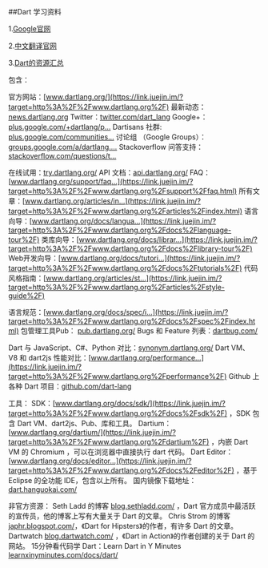 ##Dart 学习资料

1.[Google官网](<https://www.dartlang.org/guides/language/language-tour#extending-a-class>)

2.[中文翻译官网](<http://dart.goodev.org/guides/language/effective-dart>)

3.[Dart的资源汇总](<https://juejin.im/post/5b41fd016fb9a04fa6718a98>)

包含：

官方网站：[www.dartlang.org/](https://link.juejin.im/?target=http%3A%2F%2Fwww.dartlang.org%2F)
最新动态：[news.dartlang.org](https://link.juejin.im/?target=http%3A%2F%2Fnews.dartlang.org)
Twitter：[twitter.com/dart_lang](https://link.juejin.im/?target=https%3A%2F%2Ftwitter.com%2Fdart_lang)
Google+：[plus.google.com/+dartlang/p…](https://link.juejin.im/?target=https%3A%2F%2Fplus.google.com%2F%2Bdartlang%2Fposts)
Dartisans 社群: [plus.google.com/communities…](https://link.juejin.im/?target=https%3A%2F%2Fplus.google.com%2Fcommunities%2F114566943291919232850) 讨论组
（Google Groups）：[groups.google.com/a/dartlang.…](https://link.juejin.im/?target=https%3A%2F%2Fgroups.google.com%2Fa%2Fdartlang.org%2Fforum%2F%23!forum%2Fmisc)
Stackoverflow 问答支持： [stackoverflow.com/questions/t…](https://link.juejin.im/?target=http%3A%2F%2Fstackoverflow.com%2Fquestions%2Ftagged%2Fdart)

在线试用：[try.dartlang.org/](https://link.juejin.im/?target=http%3A%2F%2Ftry.dartlang.org%2F) API 文档：[api.dartlang.org/](https://link.juejin.im/?target=http%3A%2F%2Fapi.dartlang.org%2F)
FAQ：[www.dartlang.org/support/faq…](https://link.juejin.im/?target=http%3A%2F%2Fwww.dartlang.org%2Fsupport%2Ffaq.html)
所有文章：[www.dartlang.org/articles/in…](https://link.juejin.im/?target=http%3A%2F%2Fwww.dartlang.org%2Farticles%2Findex.html)
语言向导：[www.dartlang.org/docs/langua…](https://link.juejin.im/?target=http%3A%2F%2Fwww.dartlang.org%2Fdocs%2Flanguage-tour%2F)
类库向导：[www.dartlang.org/docs/librar…](https://link.juejin.im/?target=http%3A%2F%2Fwww.dartlang.org%2Fdocs%2Flibrary-tour%2F)
Web开发向导：[www.dartlang.org/docs/tutori…](https://link.juejin.im/?target=http%3A%2F%2Fwww.dartlang.org%2Fdocs%2Ftutorials%2F)
代码风格指南：[www.dartlang.org/articles/st…](https://link.juejin.im/?target=http%3A%2F%2Fwww.dartlang.org%2Farticles%2Fstyle-guide%2F)

语言规范：[www.dartlang.org/docs/spec/i…](https://link.juejin.im/?target=http%3A%2F%2Fwww.dartlang.org%2Fdocs%2Fspec%2Findex.html)
包管理工具Pub： [pub.dartlang.org/](https://link.juejin.im/?target=http%3A%2F%2Fpub.dartlang.org%2F)
Bugs 和 Feature 列表：[dartbug.com/](https://link.juejin.im/?target=http%3A%2F%2Fdartbug.com%2F)

Dart 与 JavaScript、C#、Python 对比：[synonym.dartlang.org/](https://link.juejin.im/?target=http%3A%2F%2Fsynonym.dartlang.org%2F) Dart VM、 V8 和 dart2js 性能对比：[www.dartlang.org/performance…](https://link.juejin.im/?target=http%3A%2F%2Fwww.dartlang.org%2Fperformance%2F) Github 上各种 Dart 项目：[github.com/dart-lang](https://link.juejin.im/?target=https%3A%2F%2Fgithub.com%2Fdart-lang)

工具： SDK：[www.dartlang.org/docs/sdk/](https://link.juejin.im/?target=http%3A%2F%2Fwww.dartlang.org%2Fdocs%2Fsdk%2F) ，SDK 包含 Dart VM、dart2js、Pub、库和工具。
Dartium：[www.dartlang.org/dartium/](https://link.juejin.im/?target=http%3A%2F%2Fwww.dartlang.org%2Fdartium%2F) ，内嵌 Dart VM 的 Chromium ，可以在浏览器中直接执行 dart 代码。
Dart Editor：[www.dartlang.org/docs/editor…](https://link.juejin.im/?target=http%3A%2F%2Fwww.dartlang.org%2Fdocs%2Feditor%2F) ，基于 Eclipse 的全功能 IDE，包含以上所有。
国内镜像下载地址：[dart.hanguokai.com/](https://link.juejin.im/?target=http%3A%2F%2Fdart.hanguokai.com%2F)

非官方资源： Seth Ladd 的博客 [blog.sethladd.com/](https://link.juejin.im/?target=http%3A%2F%2Fblog.sethladd.com%2F) ，Dart 官方成员中最活跃的宣传员，他的博客上写有大量关于 Dart 的文章。 Chris Strom 的博客 [japhr.blogspot.com/](https://link.juejin.im/?target=http%3A%2F%2Fjaphr.blogspot.com%2F)，《Dart for Hipsters》的作者，有许多 Dart 的文章。
Dartwatch [blog.dartwatch.com/](https://link.juejin.im/?target=http%3A%2F%2Fblog.dartwatch.com%2F) ，《Dart in Action》的作者创建的关于 Dart 的网站。 15分钟看代码学 Dart：Learn Dart in Y Minutes [learnxinyminutes.com/docs/dart/](https://link.juejin.im/?target=http%3A%2F%2Flearnxinyminutes.com%2Fdocs%2Fdart%2F)